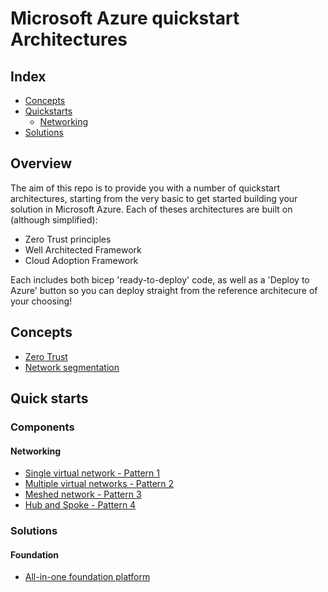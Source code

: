 # Microsoft Azure quickstart Architectures
## Index
* [Concepts](#concepts)
* [Quickstarts](#quick-starts)
    * [Networking](#networking)
* [Solutions](#solutions)

## Overview
The aim of this repo is to provide you with a number of quickstart architectures, starting from the very basic to get started building your solution in Microsoft Azure. Each of theses architectures are built on (although simplified): 

- Zero Trust principles
- Well Architected Framework
- Cloud Adoption Framework

Each includes both bicep 'ready-to-deploy' code, as well as a 'Deploy to Azure' button so you can deploy straight from the reference architecure of your choosing!

## Concepts
* [Zero Trust](/concepts/zerotrust.md)
* [Network segmentation](/concepts/networksegmentation.md)

## Quick starts
### Components
#### Networking
* [Single virtual network - Pattern 1](/concepts/networksegmentation.md)
* [Multiple virtual networks - Pattern 2](/concepts/networksegmentation.md)
* [Meshed network - Pattern 3](/concepts/networksegmentation.md)
* [Hub and Spoke - Pattern 4](/concepts/networksegmentation.md)

### Solutions
#### Foundation
* [All-in-one foundation platform](/Solutions/Foundation/foundation.md)